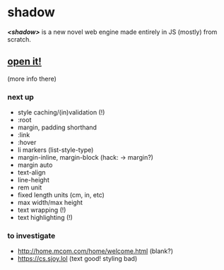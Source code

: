 # shadow

***&lt;shadow&gt;*** is a new novel web engine made entirely in JS (mostly) from scratch.

## [open it!](https://shadow.goose.icu)
(more info there)

### next up

- style caching/(in)validation (!)
- :root
- margin, padding shorthand
- :link
- :hover
- li markers (list-style-type)
- margin-inline, margin-block (hack: -> margin?)
- margin auto
- text-align
- line-height
- rem unit
- fixed length units (cm, in, etc)
- max width/max height
- text wrapping (!)
- text highlighting (!)

### to investigate

- http://home.mcom.com/home/welcome.html (blank?)
- https://cs.sjoy.lol (text good! styling bad)